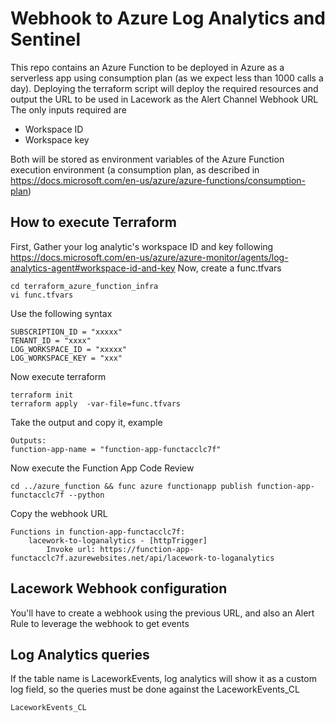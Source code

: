 # Webhook to Azure Log Analytics and Sentinel

This repo contains an Azure Function to be deployed in Azure as a serverless app using consumption plan (as we expect less than 1000 calls a day).
Deploying the terraform script will deploy the required resources and output the URL to be used in Lacework as the Alert Channel Webhook URL
The only inputs required are 
* Workspace ID
* Workspace key

Both will be stored as environment variables of the Azure Function execution environment (a consumption plan, as described in https://docs.microsoft.com/en-us/azure/azure-functions/consumption-plan)

## How to execute Terraform
First, Gather your log analytic's workspace ID and key following https://docs.microsoft.com/en-us/azure/azure-monitor/agents/log-analytics-agent#workspace-id-and-key
Now, create a func.tfvars

```
cd terraform_azure_function_infra
vi func.tfvars
```

Use the following syntax
```
SUBSCRIPTION_ID = "xxxxx"
TENANT_ID = "xxxx"
LOG_WORKSPACE_ID = "xxxxx"
LOG_WORKSPACE_KEY = "xxx"
```

Now execute terraform
```
terraform init 
terraform apply  -var-file=func.tfvars
```

Take the output and copy it, example 
```
Outputs:
function-app-name = "function-app-functacclc7f"
```

Now execute the Function App Code Review
```
cd ../azure_function && func azure functionapp publish function-app-functacclc7f --python
```

Copy the webhook URL
```
Functions in function-app-functacclc7f:
    lacework-to-loganalytics - [httpTrigger]
        Invoke url: https://function-app-functacclc7f.azurewebsites.net/api/lacework-to-loganalytics
````

## Lacework Webhook configuration
You'll have to create a webhook using the previous URL, and also an Alert Rule to leverage the webhook to get events

## Log Analytics queries
If the table name is LaceworkEvents, log analytics will show it as a custom log field, so the queries must be done against the LaceworkEvents_CL
```
LaceworkEvents_CL
```
